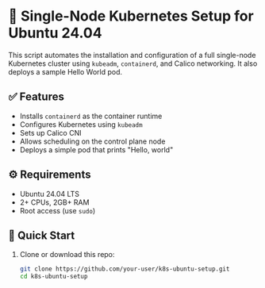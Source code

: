 # 🧱 Single-Node Kubernetes Setup for Ubuntu 24.04

This script automates the installation and configuration of a full single-node Kubernetes cluster using `kubeadm`, `containerd`, and Calico networking. It also deploys a sample Hello World pod.

## ✅ Features

- Installs `containerd` as the container runtime
- Configures Kubernetes using `kubeadm`
- Sets up Calico CNI
- Allows scheduling on the control plane node
- Deploys a simple pod that prints "Hello, world"

## ⚙️ Requirements

- Ubuntu 24.04 LTS
- 2+ CPUs, 2GB+ RAM
- Root access (use `sudo`)

## 🚀 Quick Start

1. Clone or download this repo:

   ```bash
   git clone https://github.com/your-user/k8s-ubuntu-setup.git
   cd k8s-ubuntu-setup

